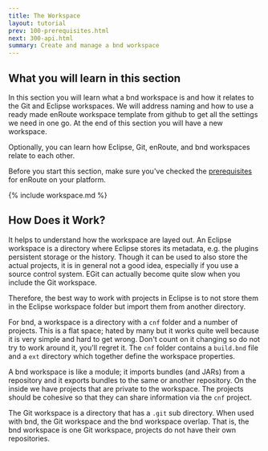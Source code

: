 ```yaml
---
title: The Workspace
layout: tutorial
prev: 100-prerequisites.html
next: 300-api.html
summary: Create and manage a bnd workspace
---
```


## What you will learn in this section

In this section you will learn what a bnd workspace is and how it relates to the Git and Eclipse workspaces. We will address naming and how to use a ready made enRoute workspace template from github to get all the settings we need in one go. At the end of this section you will have a new workspace.

Optionally, you can learn how Eclipse, Git, enRoute, and bnd workspaces relate to each other.

Before you start this section, make sure you've checked the [prerequisites](100-prerequisites.html) for enRoute on your platform. 

{% include workspace.md %}

## How Does it Work?

It helps to understand how the workspace are layed out. An Eclipse workspace is a directory where Eclipse stores its metadata, e.g. the plugins persistent storage or the history. Though it can be used to also store the actual projects, it is in general not a good idea, especially if you use a source control system. EGit can actually become quite slow when you include the Git workspace.

Therefore, the best way to work with projects in Eclipse is to not store them in the Eclipse workspace folder but import them from another directory.

For bnd, a workspace is a directory with a `cnf` folder and a number of projects. This is a flat space; hated by many but it works quite well because it is very simple and hard to get wrong. Don't count on it changing so do not try to work around it, you'll regret it. The `cnf` folder contains a `build.bnd` file and a `ext` directory which together define the workspace properties.

A bnd workspace is like a module; it imports bundles (and JARs) from a repository and it exports bundles to the same or another repository. On the inside we have projects that are private to the workspace. The projects should be cohesive so that they can share information via the `cnf` project.

The Git workspace is a directory that has a `.git` sub directory. When used with bnd, the Git workspace and the bnd workspace overlap. That is, the bnd workspace is one Git workspace, projects do not have their own repositories. 
